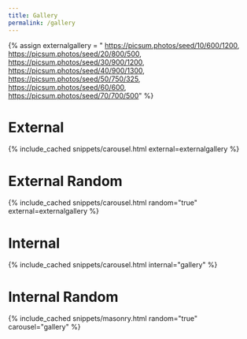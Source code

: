 ```yaml
---
title: Gallery
permalink: /gallery
---
```



{% assign externalgallery = "
https://picsum.photos/seed/10/600/1200,
https://picsum.photos/seed/20/800/500,
https://picsum.photos/seed/30/900/1200,
https://picsum.photos/seed/40/900/1300,
https://picsum.photos/seed/50/750/325,
https://picsum.photos/seed/60/600,
https://picsum.photos/seed/70/700/500" %}

# External 

{% include_cached snippets/carousel.html external=externalgallery %}

# External Random

{% include_cached snippets/carousel.html random="true" external=externalgallery %}

# Internal 

{% include_cached snippets/carousel.html internal="gallery" %}


# Internal Random

{% include_cached snippets/masonry.html random="true" carousel="gallery" %}



